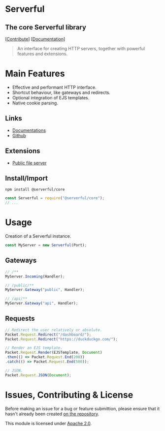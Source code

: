 
# Serverful
## The core Serverful library

[[Contribute](#issues-contributing--license)] [[Documentation](https://github.com/ServerfulArch/Core/blob/master/Documentation/Index.md)]

> An interface for creating HTTP servers, together with powerful features and extensions.


# Main Features
* Effective and performant HTTP interface.
* Shortcut behaviour, like gateways and redirects.
* Optional integration of EJS templates.
* Native cookie parsing.

## Links
* [Documentations](https://github.com/ServerfulArch/Core/blob/master/Documentation/Index.md)
* [Github](https://github.com/Serverful/Core)

## Extensions
* [Public file server](https://github.com/ServerfulArch/Public)

## Install/Import
`npm install @serverful/core`
```js
const Serverful = require("@serverful/core");
// ...
```


# Usage
Creation of a Serverful instance.
```js
const MyServer = new Serverful(Port);
```

## Gateways
```js
// /**
MyServer.Incoming(Handler);

// /public/**
MyServer.Gateway("public", Handler);

// /api/**
MyServer.Gateway("api", Handler);
```

## Requests
```js
// Redirect the user relatively or absolute.
Packet.Request.Redirect("/dashboard/");
Packet.Request.Redirect("https://duckduckgo.com/");

// Render an EJS template.
Packet.Request.Render(EJSTemplate, Document)
.then(() => Packet.Request.End(200))
.catch(() => Packet.Request.End(500));

// JSON.
Packet.Request.JSON(Document);
```


# Issues, Contributing & License
Before making an issue for a bug or feature submittion, please ensure that it hasn't already been created [on the repository](https://github.com/ServerfulArch/Core/issues).

This module is licensed under [Apache 2.0](http://www.apache.org/licenses/LICENSE-2.0).

